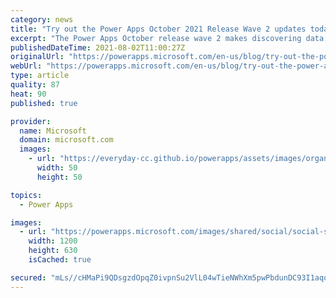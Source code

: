 ```yaml
---
category: news
title: "Try out the Power Apps October 2021 Release Wave 2 updates today!"
excerpt: "The Power Apps October release wave 2 makes discovering data much easier and comes with enhanced UI experiences that are modern; take advantage of these now for your Model-driven apps."
publishedDateTime: 2021-08-02T11:00:27Z
originalUrl: "https://powerapps.microsoft.com/en-us/blog/try-out-the-power-apps-october-2021-release-wave-2-updates-today/"
webUrl: "https://powerapps.microsoft.com/en-us/blog/try-out-the-power-apps-october-2021-release-wave-2-updates-today/"
type: article
quality: 87
heat: 90
published: true

provider:
  name: Microsoft
  domain: microsoft.com
  images:
    - url: "https://everyday-cc.github.io/powerapps/assets/images/organizations/microsoft.com-50x50.jpg"
      width: 50
      height: 50

topics:
  - Power Apps

images:
  - url: "https://powerapps.microsoft.com/images/shared/social/social-share-post-ignite.png"
    width: 1200
    height: 630
    isCached: true

secured: "mLs//cHMaPi9QDsgzdOpqZ0ivpnSu2VlL04wTieNWhXm5pwPbdunDC93I1aqqmGsNPetNt7WJCmo0wAadFWzrVPne6xA+aAJOttYBZdtToFqrLGqv2o51qh7xqdqlN5jB48cRNO2Eq1lZCrjEvcwxPrLIbHY4NEb3qrAErgRnZ5IX5eafDby69yzO86F+JnSD8XkltDYd3K6Do7TUkG53NN/Ku22NqsziQUat1t1XDlHPa5I2SuppqB9C17h4cECwrUf1h/0nrddykfwu4FIkSa1oFWu0bP70LRuLDYNHoi7O1RyWC7TdNUklTSOW3r2Me1WpQZGZntQKizHc2bQVXN9ingU7IBRVVsv8X7np4s=;Z2KvmkZQjczV86G+lGRYhA=="
---
```


